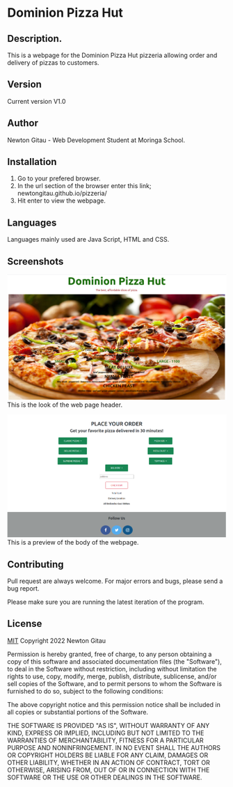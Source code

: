 # Dominion Pizza Hut

## Description.
This is a webpage for the Dominion Pizza Hut pizzeria allowing order and delivery of pizzas to customers. 

## Version
Current version V1.0

## Author
Newton Gitau - Web Development Student at Moringa School.

## Installation
1. Go to your prefered browser.
2. In the url section of the browser enter this link; newtongitau.github.io/pizzeria/
3. Hit enter to view the webpage.

## Languages
Languages mainly used are Java Script, HTML and CSS. 

## Screenshots
![Screenshot](https://github.com/NewtonGitau/pizzeria/blob/main/images/pizzeria1.png)
This is the look of the web page header.

![Screenshot](https://github.com/NewtonGitau/pizzeria/blob/main/images/pizzeria2.png)
This is a preview of the body of the webpage.

## Contributing
Pull request are always welcome. For major errors and bugs, please send a bug report.

Please make sure you are running the latest iteration of the program.

## License
[MIT](https://choosealicense.com/licenses/mit/)
Copyright 2022 Newton Gitau

Permission is hereby granted, free of charge, to any person obtaining a copy of this software and associated documentation files (the "Software"), to deal in the Software without restriction, including without limitation the rights to use, copy, modify, merge, publish, distribute, sublicense, and/or sell copies of the Software, and to permit persons to whom the Software is furnished to do so, subject to the following conditions:

The above copyright notice and this permission notice shall be included in all copies or substantial portions of the Software.

THE SOFTWARE IS PROVIDED "AS IS", WITHOUT WARRANTY OF ANY KIND, EXPRESS OR IMPLIED, INCLUDING BUT NOT LIMITED TO THE WARRANTIES OF MERCHANTABILITY, FITNESS FOR A PARTICULAR PURPOSE AND NONINFRINGEMENT. IN NO EVENT SHALL THE AUTHORS OR COPYRIGHT HOLDERS BE LIABLE FOR ANY CLAIM, DAMAGES OR OTHER LIABILITY, WHETHER IN AN ACTION OF CONTRACT, TORT OR OTHERWISE, ARISING FROM, OUT OF OR IN CONNECTION WITH THE SOFTWARE OR THE USE OR OTHER DEALINGS IN THE SOFTWARE.
